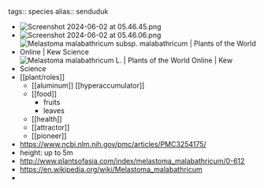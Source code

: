 tags:: species
alias:: senduduk

- ![Screenshot 2024-06-02 at 05.46.45.png](https://peach-geographical-bat-397.mypinata.cloud/ipfs/QmYid5D55k3w9eKGWyTks4sd4Tz7SuvRWmiVqabaReGmtd)
- ![Screenshot 2024-06-02 at 05.46.06.png](https://peach-geographical-bat-397.mypinata.cloud/ipfs/QmetWnqKbHoCmLk9UFe1nodwnTA8yU6ANNUsMfXzLbQLLy)
- ![Melastoma malabathricum subsp. malabathricum | Plants of the World Online |  Kew Science](https://peach-geographical-bat-397.mypinata.cloud/ipfs/QmQppJLuhezTkwnmtrbvW4prBmhignMGb6xRYrj6wUbZa7)
- ![Melastoma malabathricum L. | Plants of the World Online | Kew Science](https://peach-geographical-bat-397.mypinata.cloud/ipfs/QmTKbbj14SCvTVE4g8iPGS17mMrUqos34kKWNruJTHYPzc)
- [[plant/roles]]
	- [[aluminum]] [[hyperaccumulator]]
	- [[food]]
		- fruits
		- leaves
	- [[health]]
	- [[attractor]]
	- [[pioneer]]
- https://www.ncbi.nlm.nih.gov/pmc/articles/PMC3254175/
- height: up to 5m
- http://www.plantsofasia.com/index/melastoma_malabathricum/0-612
- https://en.wikipedia.org/wiki/Melastoma_malabathricum
-